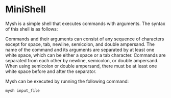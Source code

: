 # MiniShell

Mysh is a simple shell that executes commands with arguments. The syntax of this shell is as follows:

Commands and their arguments can consist of any sequence of characters except for space, tab, newline, semicolon, and double ampersand.
The name of the command and its arguments are separated by at least one white space, which can be either a space or a tab character.
Commands are separated from each other by newline, semicolon, or double ampersand. When using semicolon or double ampersand, there must be at least one white space before and after the separator.

Mysh can be executed by running the following command:

<code>mysh input_file</code>
